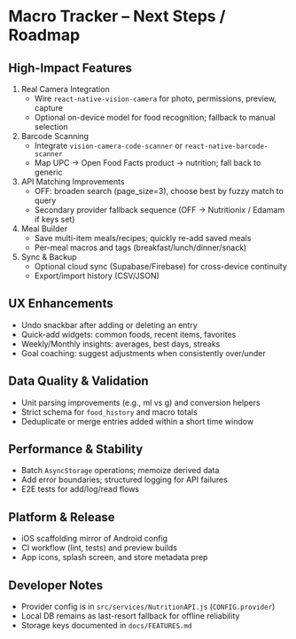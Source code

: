 # Macro Tracker – Next Steps / Roadmap

## High-Impact Features

1. Real Camera Integration
   - Wire `react-native-vision-camera` for photo, permissions, preview, capture
   - Optional on-device model for food recognition; fallback to manual selection
2. Barcode Scanning
   - Integrate `vision-camera-code-scanner` or `react-native-barcode-scanner`
   - Map UPC → Open Food Facts product → nutrition; fall back to generic
3. API Matching Improvements
   - OFF: broaden search (page_size=3), choose best by fuzzy match to query
   - Secondary provider fallback sequence (OFF → Nutritionix / Edamam if keys set)
4. Meal Builder
   - Save multi-item meals/recipes; quickly re-add saved meals
   - Per-meal macros and tags (breakfast/lunch/dinner/snack)
5. Sync & Backup
   - Optional cloud sync (Supabase/Firebase) for cross-device continuity
   - Export/import history (CSV/JSON)

## UX Enhancements

- Undo snackbar after adding or deleting an entry
- Quick-add widgets: common foods, recent items, favorites
- Weekly/Monthly insights: averages, best days, streaks
- Goal coaching: suggest adjustments when consistently over/under

## Data Quality & Validation

- Unit parsing improvements (e.g., ml vs g) and conversion helpers
- Strict schema for `food_history` and macro totals
- Deduplicate or merge entries added within a short time window

## Performance & Stability

- Batch `AsyncStorage` operations; memoize derived data
- Add error boundaries; structured logging for API failures
- E2E tests for add/log/read flows

## Platform & Release

- iOS scaffolding mirror of Android config
- CI workflow (lint, tests) and preview builds
- App icons, splash screen, and store metadata prep

## Developer Notes

- Provider config is in `src/services/NutritionAPI.js` (`CONFIG.provider`)
- Local DB remains as last-resort fallback for offline reliability
- Storage keys documented in `docs/FEATURES.md`
